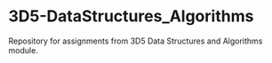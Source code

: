 # 3D5-DataStructures_Algorithms
Repository for assignments from 3D5 Data Structures and Algorithms module. 
